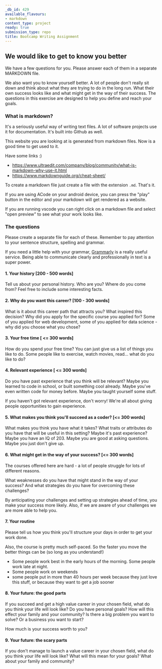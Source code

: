```yaml
---
_db_id: 429
available_flavours:
- markdown
content_type: project
ready: true
submission_type: repo
title: Bootcamp Writing Assignment
---
```


## We would like to get to know you better

We have a few questions for you. Please answer each of them in a separate MARKDOWN file.

We also want you to know yourself better. A lot of people don't really sit down and think about what they are trying to do in the long run. What their own success looks like and what might get in the way of their success. The questions in this exercise are designed to help you define and reach your goals.

### What is markdown?

It's a seriously useful way of writing text files. A lot of software projects use it for documentation. It's built into Github as well.

This website you are looking at is generated from markdown files. Now is a good time to get used to it.

Have some links :)

- https://www.ultraedit.com/company/blog/community/what-is-markdown-why-use-it.html
- https://www.markdownguide.org/cheat-sheet/

To create a markdown file just create a file with the extension `.md`. That's it.

If you are using ACode on your android device, you can press the "play" button in the editor and your markdown will get rendered as a website.

If you are running vscode you can right click on a markdown file and select "open preview" to see what your work looks like.


### The questions

Please create a separate file for each of these. Remember to pay attention to your sentence structure, spelling and grammar. 

If you need a little help with your grammar, [Grammarly](https://app.grammarly.com/) is a really useful service. Being able to communicate clearly and professionally in text is a super power.

#### 1. Your history [200 - 500 words]

Tell us about your personal history. Who are you? Where do you come from? Feel free to include some interesting facts.

#### 2. Why do you want this career? [100 - 300 words]

What is it about this career path that attracts you? What inspired this decision? Why did you apply for the specific course you applied for? Some of you applied for web development, some of you applied for data science - why did you choose what you chose?

#### 3. Your free time [ <= 300 words]

How do you spend your free time? You can just give us a list of things you like to do. Some people like to exercise, watch movies, read... what do you like to do?

#### 4. Relevant experience [ <= 300 words]

Do you have past experience that you think will be relevant? Maybe you learned to code in school, or built something cool already. Maybe you've even written code for money before. Maybe you taught yourself some stuff.

If you haven't got relevant experience, don't worry! We're all about giving people opportunities to gain experience. 

#### 5. What makes you think you'll succeed as a coder? [<= 300 words]

What makes you think you have what it takes? What traits or attributes do you have that will be useful in this setting? Maybe it's past experience? Maybe you have an IQ of 203. Maybe you are good at asking questions. Maybe you just don't give up. 

#### 6. What might get in the way of your success? [<= 300 words]

The courses offered here are hard - a lot of people struggle for lots of different reasons.

What weaknesses do you have that might stand in the way of your success? And what strategies do you have for overcoming these challenges? 

By anticipating your challenges and setting up strategies ahead of time, you make your success more likely. Also, if we are aware of your challenges we are more able to help you.

#### 7. Your routine

Please tell us how you think you'll structure your days in order to get your work done.

Also, the course is pretty much self-paced. So the faster you move the better things can be (so long as you understand!)

- Some people work best in the early hours of the morning. Some people work late at night.
- Some people work on weekends
- some people put in more than 40 hours per week because they just love this stuff, or because they want to get a job sooner
#### 8. Your future: the good parts

If you succeed and get a high value career in your chosen field, what do you think your life will look like? Do you have personal goals? How will this effect your family and your community? Is there a big problem you want to solve? Or a business you want to start?

How much is your success worth to you?
#### 9. Your future: the scary parts

If you don't manage to launch a value career in your chosen field, what do you think your life will look like? What will this mean for your goals? What about your family and community?